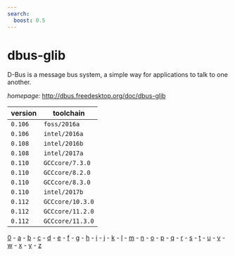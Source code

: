 ```yaml
---
search:
  boost: 0.5
---
```

# dbus-glib

D-Bus is a message bus system, a simple way for applications to talk to one another.

*homepage*: <http://dbus.freedesktop.org/doc/dbus-glib>

version | toolchain
--------|----------
``0.106`` | ``foss/2016a``
``0.106`` | ``intel/2016a``
``0.108`` | ``intel/2016b``
``0.108`` | ``intel/2017a``
``0.110`` | ``GCCcore/7.3.0``
``0.110`` | ``GCCcore/8.2.0``
``0.110`` | ``GCCcore/8.3.0``
``0.110`` | ``intel/2017b``
``0.112`` | ``GCCcore/10.3.0``
``0.112`` | ``GCCcore/11.2.0``
``0.112`` | ``GCCcore/11.3.0``

[0](../0/index.md) - [a](../a/index.md) - [b](../b/index.md) - [c](../c/index.md) - [d](../d/index.md) - [e](../e/index.md) - [f](../f/index.md) - [g](../g/index.md) - [h](../h/index.md) - [i](../i/index.md) - [j](../j/index.md) - [k](../k/index.md) - [l](../l/index.md) - [m](../m/index.md) - [n](../n/index.md) - [o](../o/index.md) - [p](../p/index.md) - [q](../q/index.md) - [r](../r/index.md) - [s](../s/index.md) - [t](../t/index.md) - [u](../u/index.md) - [v](../v/index.md) - [w](../w/index.md) - [x](../x/index.md) - [y](../y/index.md) - [z](../z/index.md)

